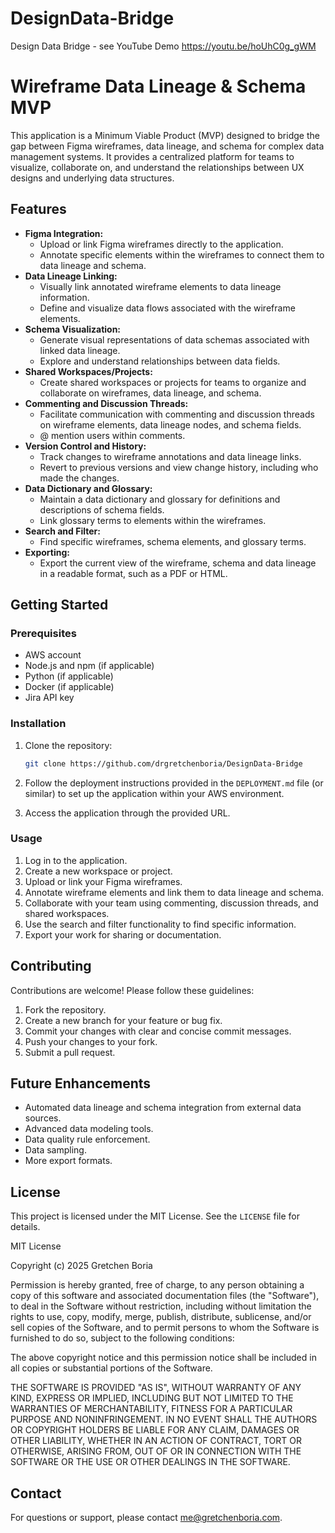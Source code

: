 # DesignData-Bridge
Design Data Bridge - see YouTube Demo https://youtu.be/hoUhC0g_gWM

# Wireframe Data Lineage & Schema MVP

This application is a Minimum Viable Product (MVP) designed to bridge the gap between Figma wireframes, data lineage, and schema for complex data management systems. It provides a centralized platform for teams to visualize, collaborate on, and understand the relationships between UX designs and underlying data structures.

## Features

* **Figma Integration:**
    * Upload or link Figma wireframes directly to the application.
    * Annotate specific elements within the wireframes to connect them to data lineage and schema.
* **Data Lineage Linking:**
    * Visually link annotated wireframe elements to data lineage information.
    * Define and visualize data flows associated with the wireframe elements.
* **Schema Visualization:**
    * Generate visual representations of data schemas associated with linked data lineage.
    * Explore and understand relationships between data fields.
* **Shared Workspaces/Projects:**
    * Create shared workspaces or projects for teams to organize and collaborate on wireframes, data lineage, and schema.
* **Commenting and Discussion Threads:**
    * Facilitate communication with commenting and discussion threads on wireframe elements, data lineage nodes, and schema fields.
    * @ mention users within comments.
* **Version Control and History:**
    * Track changes to wireframe annotations and data lineage links.
    * Revert to previous versions and view change history, including who made the changes.
* **Data Dictionary and Glossary:**
    * Maintain a data dictionary and glossary for definitions and descriptions of schema fields.
    * Link glossary terms to elements within the wireframes.
* **Search and Filter:**
    * Find specific wireframes, schema elements, and glossary terms.
* **Exporting:**
    * Export the current view of the wireframe, schema and data lineage in a readable format, such as a PDF or HTML.

## Getting Started

### Prerequisites

* AWS account
* Node.js and npm (if applicable)
* Python (if applicable)
* Docker (if applicable)
* Jira API key

### Installation

1.  Clone the repository:

    ```bash
    git clone https://github.com/drgretchenboria/DesignData-Bridge
    ```

2.  Follow the deployment instructions provided in the `DEPLOYMENT.md` file (or similar) to set up the application within your AWS environment.

3.  Access the application through the provided URL.

### Usage

1.  Log in to the application.
2.  Create a new workspace or project.
3.  Upload or link your Figma wireframes.
4.  Annotate wireframe elements and link them to data lineage and schema.
5.  Collaborate with your team using commenting, discussion threads, and shared workspaces.
6.  Use the search and filter functionality to find specific information.
7.  Export your work for sharing or documentation.

## Contributing

Contributions are welcome! Please follow these guidelines:

1.  Fork the repository.
2.  Create a new branch for your feature or bug fix.
3.  Commit your changes with clear and concise commit messages.
4.  Push your changes to your fork.
5.  Submit a pull request.

## Future Enhancements

* Automated data lineage and schema integration from external data sources.
* Advanced data modeling tools.
* Data quality rule enforcement.
* Data sampling.
* More export formats.

## License

This project is licensed under the MIT License. See the `LICENSE` file for details.

MIT License

Copyright (c) 2025 Gretchen Boria

Permission is hereby granted, free of charge, to any person obtaining a copy
of this software and associated documentation files (the "Software"), to deal
in the Software without restriction, including without limitation the rights
to use, copy, modify, merge, publish, distribute, sublicense, and/or sell
copies of the Software, and to permit persons to whom the Software is
furnished to do so, subject to the following conditions:

The above copyright notice and this permission notice shall be included in all
copies or substantial portions of the Software.

THE SOFTWARE IS PROVIDED "AS IS", WITHOUT WARRANTY OF ANY KIND, EXPRESS OR
IMPLIED, INCLUDING BUT NOT LIMITED TO THE WARRANTIES OF MERCHANTABILITY,
FITNESS FOR A PARTICULAR PURPOSE AND NONINFRINGEMENT. IN NO EVENT SHALL THE
AUTHORS OR COPYRIGHT HOLDERS BE LIABLE FOR ANY CLAIM, DAMAGES OR OTHER
LIABILITY, WHETHER IN AN ACTION OF CONTRACT, TORT OR OTHERWISE, ARISING FROM,
OUT OF OR IN CONNECTION WITH THE SOFTWARE OR THE USE OR OTHER DEALINGS IN THE
SOFTWARE.

## Contact

For questions or support, please contact me@gretchenboria.com.
